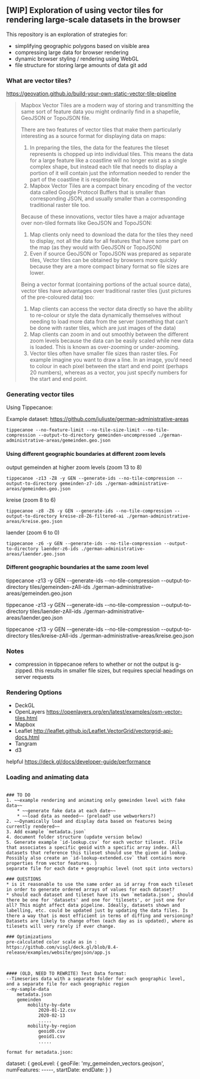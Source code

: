 ## [WIP] Exploration of using vector tiles for rendering large-scale datasets in the browser

This repository is an exploration of strategies for:
- simplifying geographic polygons based on visible area
- compressing large data for browser rendering
- dynamic browser styling / rendering using WebGL
- file structure for storing large amounts of data
git add 
### What are vector tiles?
https://geovation.github.io/build-your-own-static-vector-tile-pipeline


> Mapbox Vector Tiles are a modern way of storing and transmitting the same sort of feature data you might ordinarily find in a shapefile, GeoJSON or TopoJSON file.
>
>There are two features of vector tiles that make them particularly interesting as a source format for displaying data on maps:
>
> 1. In preparing the tiles, the data for the features the tileset represents is chopped up into individual tiles. This means the data for a large feature like a coastline will no longer exist as a single complex shape, but instead each tile that needs to display a portion of it will contain just the information needed to render the part of the coastline it is responsible for.
> 2. Mapbox Vector Tiles are a compact binary encoding of the vector data called Google Protocol Buffers that is smaller than corresponding JSON, and usually smaller than a corresponding traditional raster tile too.
>
>Because of these innovations, vector tiles have a major advantage over non-tiled formats like GeoJSON and TopoJSON:
>
> 1. Map clients only need to download the data for the tiles they need to display, not all the data for all features that have some part on the map (as they would with GeoJSON or TopoJSON)
> 2. Even if source GeoJSON or TopoJSON was prepared as separate tiles, Vector tiles can be obtained by browsers more quickly because they are a more compact binary format so file sizes are lower.
>
> Being a vector format (containing portions of the actual source data), vector tiles have advantages over traditional raster tiles (just pictures of the pre-coloured data) too:
>
> 1. Map clients can access the vector data directly so have the ability to re-colour or style the data dynamically themselves without needing to load more data from the server (something that can’t be done with raster tiles, which are just images of the data)
> 2. Map clients can zoom in and out smoothly between the different zoom levels because the data can be easily scaled while new data is loaded. This is known as over-zooming or under-zooming.
> 3. Vector tiles often have smaller file sizes than raster tiles. For example imagine you want to draw a line. In an image, you’d need to colour in each pixel between the start and end point (perhaps 20 numbers), whereas as a vector, you just specify numbers for the start and end point.


### Generating vector tiles

Using Tippecanoe:

Example dataset: https://github.com/juliuste/german-administrative-areas

```
tippecanoe --no-feature-limit --no-tile-size-limit --no-tile-compression --output-to-directory gemeinden-uncompressed ./german-administrative-areas/gemeinden.geo.json
```

#### Using different geographic boundaries at different zoom levels
output gemeinden at higher zoom levels (zoom 13 to 8)
```
tippecanoe -z13 -Z8 -y GEN --generate-ids --no-tile-compression --output-to-directory gemeinden-z7-ids ./german-administrative-areas/gemeinden.geo.json
```

kreise (zoom 8 to 6)
```
tippecanoe -z8 -Z6 -y GEN --generate-ids --no-tile-compression --output-to-directory kreise-z8-Z6-filtered-ai ./german-administrative-areas/kreise.geo.json
```

laender (zoom 6 to 0)
```
tippecanoe -z6 -y GEN --generate-ids --no-tile-compression --output-to-directory laender-z6-ids ./german-administrative-areas/laender.geo.json
```

#### Different geographic boundaries at the same zoom level
tippecanoe -z13 -y GEN --generate-ids --no-tile-compression --output-to-directory tiles/gemeinden-zAll-ids ./german-administrative-areas/gemeinden.geo.json

tippecanoe -z13 -y GEN --generate-ids --no-tile-compression --output-to-directory tiles/laender-zAll-ids ./german-administrative-areas/laender.geo.json

tippecanoe -z13 -y GEN --generate-ids --no-tile-compression --output-to-directory tiles/kreise-zAll-ids ./german-administrative-areas/kreise.geo.json

### Notes
- compression in tippecanoe refers to whether or not the output is g-zipped. this results in smaller file sizes, but requires special headings on server requests


### Rendering Options
- DeckGL 
- OpenLayers https://openlayers.org/en/latest/examples/osm-vector-tiles.html
- Mapbox 
- Leaflet http://leaflet.github.io/Leaflet.VectorGrid/vectorgrid-api-docs.html
- Tangram
- d3 

helpful https://deck.gl/docs/developer-guide/performance

### Loading and animating data

```
   
### TO DO
1. ~~example rendering and animating only gemeinden level with fake data~~
    * ~~generate fake data at each date~~
    * ~~load data as needed~~ (preload? use webworkers?)
2. ~~Dynamically load and display data based on features being currently rendered~~
3. Add example `metadata.json` 
4. document folder structure (update version below)
5. Generate example `id-lookup.csv` for each vector tileset. (File that associates a specific geoid with a specific array index. All datasets that reference this tileset should use the given id lookup. Possibly also create an `id-lookup-extended.csv` that contains more properties from vector features. )
separate file for each date + geographic level (not spit into vectors)

### QUESTIONS
* is it reasonable to use the same order as id array from each tileset in order to generate ordered arrays of values for each dataset? 
* should each dataset and tileset have its own `metadata.json`, should there be one for 'datasets' and one for 'tilesets', or just one for all? This might affect data pipeline. Ideally, datasets shown and labelling, etc. could be updated just by updating the data files. Is there a way that is most efficient in terms of diffing and versioning? Datasets are likely to change often (each day as is updated), where as tilesets will very rarely if ever change. 

### Optimizations
pre-calculated color scale as in : https://github.com/visgl/deck.gl/blob/8.4-release/examples/website/geojson/app.js



#### (OLD, NEED TO REWRITE) Test Data format:
--Timeseries data with a separate folder for each geographic level, and a separate file for each geographic region
--my-sample-data
    metadata.json
    gemeinden
        mobility-by-date
            2020-01-12.csv
            2020-02-13
            .....
        mobility-by-region
            geoid0.csv
            geoid1.csv
            .....

format for metadata.json:
```
 dataset: {
     geoLevel: {
         geoFile: 'my_gemeinden_vectors.geojson',
         numFeatures: -----,
         startDate:
         endDate:
     }
 } 